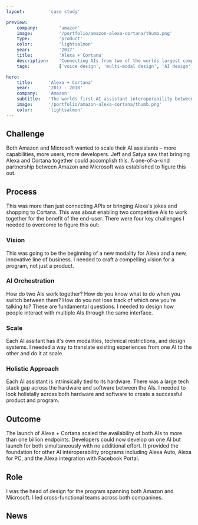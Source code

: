 ```yaml
---
layout:         'case study'

preview:
    company:        'amazon'
    image:          '/portfolio/amazon-alexa-cortana/thumb.png'
    type:           'product'
    color:          'lightsalmon'
    year:           '2017'
    title:          'Alexa + Cortana'
    description:    'Connecting AIs from two of the worlds largest companies; a world first.'
    tags:           ['voice design', 'multi-modal design', 'AI design', 'conversational design']

hero:
    title:      'Alexa + Cortana'
    year:       '2017 - 2018'
    company:    'Amazon'
    subtitle:   'The worlds first AI assistant interoperability between two big-tech competitors.'
    image:      '/portfolio/amazon-alexa-cortana/thumb.png'
    color:      'lightsalmon'
---
```


<script setup>
    import Illustration from '../../components/Illustration.vue'
    import YouTubeVideo from '../../components/YouTubeVideo.vue'
    import NewsList from '../../components/NewsList.vue'
    import _ from 'lodash'
    import { data as pressData } from '../../press/press.data'

    const press = _.filter(pressData, ['project', 'AmazonAlexaCortana'])
</script>

## Challenge
Both Amazon and Microsoft wanted to scale their AI assistants – more capabilities, more users, more developers. Jeff and Satya saw that bringing Alexa and Cortana together could accomplish this. A one-of-a-kind partnership between Amazon and Microsoft was established to figure this out.

## Process
This was more than just connecting APIs or bringing Alexa's jokes and shopping to Cortana. This was about enabling two competitive AIs to work together for the benefit of the end-user. There were four key challenges I needed to overcome to figure this out:

### Vision
This was going to be the beginning of a new modality for Alexa and a new, innovative line of business. I needed to craft a compelling vision for a program, not just a product.

<Illustration>
    <template v-slot:image><img src="/portfolio/amazon-alexa-cortana/image1.jpg"></template>
    <template v-slot:subtext>Peeking around the corner of what interoperable A.I.'s could unlock.</template>
</Illustration>

### AI Orchestration
How do two AIs work together? How do you know what to do when you switch between them? How do you not lose track of which one you're talking to? These are fundamental questions. I needed to design how people interact with multiple AIs through the same interface.

<Illustration>
    <template v-slot:image><img src="/portfolio/amazon-alexa-cortana/image3.jpg"></template>
    <template v-slot:subtext>A peek at the extensive user testing.</template>
</Illustration>

### Scale
Each AI assitant has it's own modalities, technical restrictions, and design systems. I needed a way to translate existing experiences from one AI to the other and do it at scale.

### Holistic Approach
Each AI assistant is intrinsically tied to its hardware. There was a large tech stack gap across the hardware and software between the AIs. I needed to look holistally across both hardware and software to create a successful product and program.

<Illustration>
    <template v-slot:image><img src="/portfolio/amazon-alexa-cortana/image2.jpg"></template>
    <template v-slot:subtext>A peek at the blueprints of a multi-agent experience.</template>
</Illustration>

## Outcome
The launch of Alexa + Cortana scaled the availability of both AIs to more than one billion endpoints. Developers could now develop on one AI but launch for both simultaneously with no additional effort. It provided the foundation for other AI interoperability programs including Alexa Auto, Alexa for PC, and the Alexa integration with Facebook Portal.

<YouTubeVideo src="https://www.youtube.com/embed/Ezxch4rykzI"></YouTubeVideo>

## Role
I was the head of design for the program spanning both Amazon and Microsoft. I led cross-functional teams across both companines.

## News
<NewsList :data="press"></NewsList>